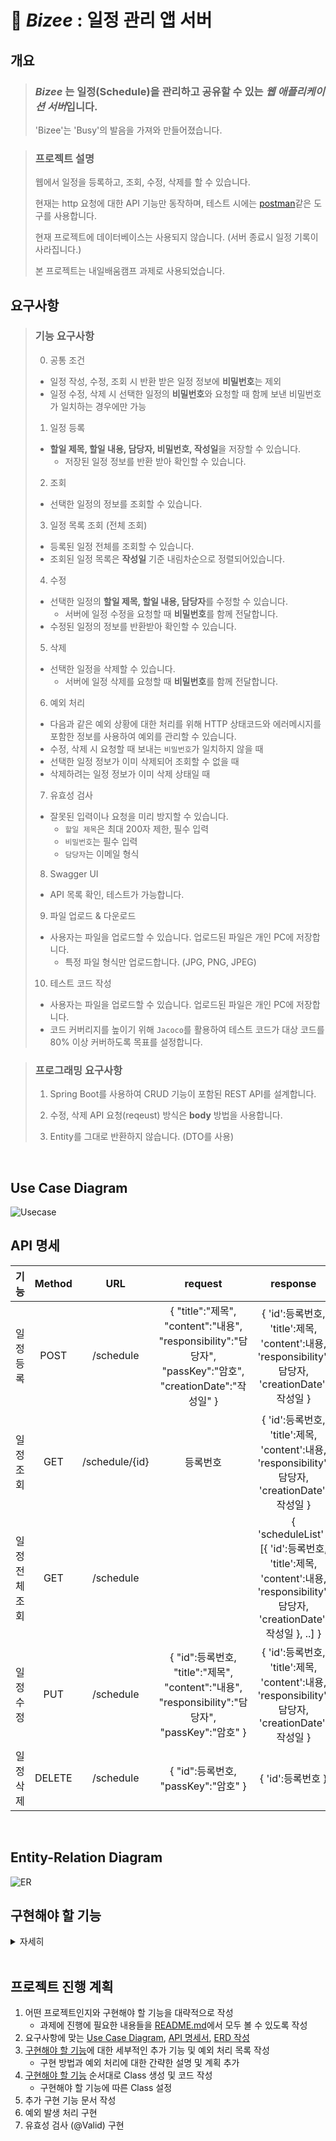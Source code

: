 # 🥣 _Bizee_ : 일정 관리 앱 서버

## 개요

> ### _**Bizee**_ 는 일정(Schedule)을 관리하고 공유할 수 있는 *웹 애플리케이션 서버*입니다.
> 
> 'Bizee'는 'Busy'의 발음을 가져와 만들어졌습니다.
> 

> ### 프로젝트 설명
> 웹에서 일정을 등록하고, 조회, 수정, 삭제를 할 수 있습니다.
>
> 현재는 http 요청에 대한 API 기능만 동작하며, 테스트 시에는 [postman](https://web.postman.co/)같은 도구를 사용합니다.
> 
> 현재 프로젝트에 데이터베이스는 사용되지 않습니다. (서버 종료시 일정 기록이 사라집니다.)
> 
> 본 프로젝트는 내일배움캠프 과제로 사용되었습니다.
> 
## 요구사항

> ### 기능 요구사항
> 0. 공통 조건
>   - 일정 작성, 수정, 조회 시 반환 받은 일정 정보에 **비밀번호**는 제외
>   - 일정 수정, 삭제 시 선택한 일정의 **비밀번호**와 요청할 때 함께 보낸 비밀번호가 일치하는 경우에만 가능
> 
> 
> 1. 일정 등록
>   - **할일 제목, 할일 내용, 담당자, 비밀번호, 작성일**을 저장할 수 있습니다.
>       - 저장된 일정 정보를 반환 받아 확인할 수 있습니다.
>
> 
> 2. 조회 
>   - 선택한 일정의 정보를 조회할 수 있습니다.
> 
> 
> 3. 일정 목록 조회 (전체 조회)
>   - 등록된 일정 전체를 조회할 수 있습니다.
>   - 조회된 일정 목록은 **작성일** 기준 내림차순으로 정렬되어있습니다.
> 
> 
> 4. 수정
>   - 선택한 일정의 **할일 제목, 할일 내용, 담당자**를 수정할 수 있습니다.
>     - 서버에 일정 수정을 요청할 때 **비밀번호**를 함께 전달합니다.
>   - 수정된 일정의 정보를 반환받아 확인할 수 있습니다.
> 
> 
> 5. 삭제
>   - 선택한 일정을 삭제할 수 있습니다.
>     - 서버에 일정 삭제를 요청할 때 **비밀번호**를 함께 전달합니다.
> 
> 
> 6. 예외 처리
>   - 다음과 같은 예외 상황에 대한 처리를 위해 HTTP 상태코드와 에러메시지를 포함한 정보를 사용하여 예외를 관리할 수 있습니다.
>   - 수정, 삭제 시 요청할 때 보내는 `비밀번호`가 일치하지 않을 때
>   - 선택한 일정 정보가 이미 삭제되어 조회할 수 없을 때
>   - 삭제하려는 일정 정보가 이미 삭제 상태일 때
>
>
> 7. 유효성 검사
>   - 잘못된 입력이나 요청을 미리 방지할 수 있습니다.
>     - `할일 제목`은 최대 200자 제한, 필수 입력
>     - `비밀번호`는 필수 입력
>     - `담당자`는 이메일 형식
>
>
> 8. Swagger UI
>   - API 목록 확인, 테스트가 가능합니다.
>
>
> 9. 파일 업로드 & 다운로드
>   - 사용자는 파일을 업로드할 수 있습니다. 업로드된 파일은 개인 PC에 저장합니다.
>     - 특정 파일 형식만 업로드합니다. (JPG, PNG, JPEG)
>
>
> 10. 테스트 코드 작성
>    - 사용자는 파일을 업로드할 수 있습니다. 업로드된 파일은 개인 PC에 저장합니다.
>    - 코드 커버리지를 높이기 위해 `Jacoco`를 활용하여 테스트 코드가 대상 코드를 80% 이상 커버하도록 목표를 설정합니다.


> ### 프로그래밍 요구사항
>
> 1. Spring Boot를 사용하여 CRUD 기능이 포함된 REST API를 설계합니다.
> 
> 
> 2. 수정, 삭제 API 요청(reqeust) 방식은 **body** 방법을 사용합니다.
> 
> 
> 3. Entity를 그대로 반환하지 않습니다. (DTO를 사용)

<br>

## Use Case Diagram

<img src="src/main/resources/images/usecase.png" alt="Usecase">


<br>

## API 명세


|    기능     | Method |      URL       |                                               request                                                |                                                   response                                                   |
|:---------:|:------:|:--------------:|:----------------------------------------------------------------------------------------------------:|:------------------------------------------------------------------------------------------------------------:|
|   일정 등록   |  POST  |   /schedule    |    { "title":"제목", "content":"내용", "responsibility":"담당자", "passKey":"암호", "creationDate":"작성일" }    |              { 'id':등록번호, 'title':제목, 'content':내용, 'responsibility':담당자, 'creationDate':작성일 }               |
|   일정 조회   |  GET   | /schedule/{id} |                                                 등록번호                                                 |              { 'id':등록번호, 'title':제목, 'content':내용, 'responsibility':담당자, 'creationDate':작성일 }               |
| 일정 전체 조회  |  GET   |   /schedule    |                                                                                                      | { 'scheduleList' : [{ 'id':등록번호, 'title':제목, 'content':내용, 'responsibility':담당자, 'creationDate':작성일 }, ..] } |
|   일정 수정   |  PUT   |   /schedule    |         { "id":등록번호, "title":"제목", "content":"내용", "responsibility":"담당자", "passKey":"암호" }          |              { 'id':등록번호, 'title':제목, 'content':내용, 'responsibility':담당자, 'creationDate':작성일 }               |
|   일정 삭제   | DELETE |   /schedule    |                                    { "id":등록번호, "passKey":"암호" }                                     |                                                { 'id':등록번호 }                                                 |



<br>

## Entity-Relation Diagram

<img src="src/main/resources/images/erd.png" alt="ER">

<br>

## 구현해야 할 기능
<details>
<summary>자세히</summary>


### 1. Model Entity, DTO 구현
    - 작성한 ERD를 참고하여 Entity 구현
    - RequestDto: 클라이언트 리소스 정보를 담은 객체, 기능별 API에 맞는 constructor를 구현
    - ResponseDto: 클라이언트에게 전달할 리소스 정보를 담은 객체, 기능별 API에 맞는 정보만 객체에 담아 리턴

### 2. 등록 구현 (POST)
    - http payload로 JSON 형식 데이터가 전달됨 -> @RequestBody 사용
    - Schedule 객체를 담는 Map 컬렉션 존재
    - Map의 key인 등록번호(id)는 순차적 생성
    - Schedule 객체를 ResponseDto를 통해 반환 (passkey 제외)

### 3. 조회 구현 (GET)
    - url에 path variable(id)이 전달됨 -> @PathVariable 사용
    - Map에서 id에 해당하는 Schedule을  ResponseDto을 통해 반환 (passkey 제외)

    - 예외상황 ) 잘못된 id값

### 4. 전체 조회 구현 (GET)
    - 클라이언트 전달 데이터가 없음
    - Schedule 정보가 있는 Map 컬렉션을  List<ResponseDto>로 매핑해 반환 (passkey 제외)

### 5. 수정 구현 (PUT)
    - http payload로 JSON 형식 데이터가 전달됨 -> @RequestBody 사용
    - Map에서 id에 해당하는 Schedule을 찾아 passkey가 일치하는지 확인
    - 일치하면 내용을 update
    - update된 Schedule 인스턴스를 ResponseDto를 통해 반환 (passkey 제외)

    - 예외상황 ) 1. 잘못된 id값  2. passkey 불일치

### 6. 삭제 구현 (DELETE)
    - http payload로 JSON 형식 데이터가 전달됨 -> @RequestBody 사용
    - Map에서 id에 해당하는 Schedule을 찾아 passkey가 일치하는지 확인
    - 일치하면 인스턴스 제거
    - 제거에 성공하면 id를 반환

    - 예외상황 ) 1. 잘못된 id값,  2. passkey 불일치

### 7. 예외 처리
    - 에러 정보를 담는 ErrorResponseDto 정의
    - 전역에서 발생하는 Controller의 예외 throw를 캐치해주는 핸들러 ExceptionController 클래스 정의
    - @ResponseBody를 사용하여 JSON으로 변환 후 반환
    - 반환 정보는 Http Status에 해당하는 값, throw 시에 보낸 메시지
    - 아직 다양한 에러코드 구성은 x --> 전부 400 처리

### 8. 유효성 검사
    - @Valid 애노테이션 사용을 위한 의존성 추가 {implementation 'org.springframework.boot:spring-boot-starter-validation'}
    - @RequestBody 객체로 Request 받는 부분은 @Valid로 관리하고 해당 클래스에서 유효성 검사
    - 검사할 Atrribute들에 @NotBlank, @Size(문자열 크기 지정), @Email 적용
    - @PathVariable 같은 단일 값은 @Valid를 사용하지 않고 바로 @NotBlank 등 유효성 검사, 클래스에 @Validated 추가
    - 검증에 실패 : throw MethodArgumentNotValidException --> 예외 핸들링 구현

</details>

<br>

## 프로젝트 진행 계획

1. 어떤 프로젝트인지와 구현해야 할 기능을 대략적으로 작성
    - 과제에 진행에 필요한 내용들을 [README.md](./README.md)에서 모두 볼 수 있도록 작성
2. 요구사항에 맞는 [Use Case Diagram](#Use-Case-Diagram), [API 명세서](#API-명세), [ERD 작성](#Entity-Relation-Diagram)
3. [구현해야 할 기능](#구현해야-할-기능)에 대한 세부적인 추가 기능 및 예외 처리 목록 작성
    - 구현 방법과 예외 처리에 대한 간략한 설명 및 계획 추가
4. [구현해야 할 기능](#구현해야-할-기능) 순서대로 Class 생성 및 코드 작성
    - 구현해야 할 기능에 따른 Class 설정
5. 추가 구현 기능 문서 작성
6. 예외 발생 처리 구현
7. 유효성 검사 (@Valid) 구현

<br>